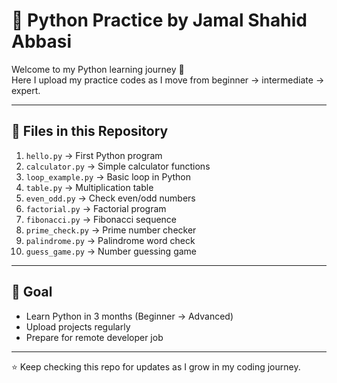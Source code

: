 # 🐍 Python Practice by Jamal Shahid Abbasi

Welcome to my Python learning journey 🚀  
Here I upload my practice codes as I move from beginner → intermediate → expert.

---

## 📂 Files in this Repository
1. `hello.py` → First Python program  
2. `calculator.py` → Simple calculator functions  
3. `loop_example.py` → Basic loop in Python  
4. `table.py` → Multiplication table  
5. `even_odd.py` → Check even/odd numbers  
6. `factorial.py` → Factorial program  
7. `fibonacci.py` → Fibonacci sequence  
8. `prime_check.py` → Prime number checker  
9. `palindrome.py` → Palindrome word check  
10. `guess_game.py` → Number guessing game  

---

## 🎯 Goal
- Learn Python in 3 months (Beginner → Advanced)  
- Upload projects regularly  
- Prepare for remote developer job  

---

⭐ Keep checking this repo for updates as I grow in my coding journey.
